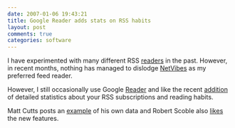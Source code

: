```yaml
---
date: 2007-01-06 19:43:21
title: Google Reader adds stats on RSS habits
layout: post
comments: true
categories: software
---
```

I have experimented with many different RSS
[readers](http://www.nbrightside.com/blog/2005/12/13/comparison-of-rss-readers/)
in the past. However, in recent months, nothing has managed to dislodge
[NetVibes](http://www.nbrightside.com/blog/2006/05/25/good-vibes-from-netvibes/)
as my preferred feed reader.

However, I still occasionally use Google
[Reader](http://reader.google.com/) and like the recent
[addition](http://googlereader.blogspot.com/2007/01/i-like-big-charts-and-i-cannot-lie.html)
of detailed statistics about your RSS subscriptions and reading habits.

Matt Cutts posts an
[example](http://www.mattcutts.com/blog/new-reader-trends-page/) of his
own data and Robert Scoble also
[likes](http://scobleizer.com/2007/01/03/25000-items-read-on-google-reader/)
the new features.
